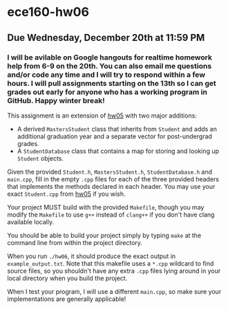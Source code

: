 # ece160-hw06
## Due Wednesday, December 20th at 11:59 PM
### I will be avilable on Google hangouts for realtime homework help from 6-9 on the 20th. You can also email me questions and/or code any time and I will try to respond within a few hours. I will pull assignments starting on the 13th so I can get grades out early for anyone who has a working program in GitHub. Happy winter break!

This assignment is an extension of [hw05](https://github.com/cooper-ece160/ece160-hw05) with two major additions: 
  * A derived `MastersStudent` class that inherits from `Student` and adds an additional graduation year and a separate vector for post-undergrad grades.
  * A `StudentDatabase` class that contains a map for storing and looking up `Student` objects.

Given the provided `Student.h`, `MastersStudent.h`, `StudentDatabase.h` and `main.cpp`, fill in the empty `.cpp` files for each of the three provided headers that implements the methods declared in each header. You may use your exact `Student.cpp` from [hw05](https://github.com/cooper-ece160/ece160-hw05) if you wish. 


Your project MUST build with the provided `Makefile`, though you may modify the `Makefile` to use
`g++` instead of `clang++` if you don't have clang available locally. 

You should be able to build your project simply by typing `make` at the command line from within the project directory.

When you run `./hw06`, it should produce the exact output in `example_output.txt`. Note that this makefile uses a `*.cpp` wildcard to find source files, so you shouldn't have any extra `.cpp` files lying around in your local directory when you build the project. 

When I test your program, I will use a different `main.cpp`, so make sure your implementations are generally applicable!


